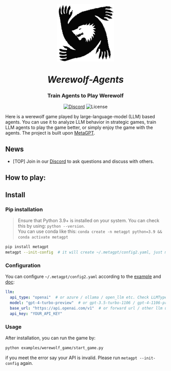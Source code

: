 <p align="center">
<img width="180" height="180" style="vertical-align:middle" src="https://github.com/WuJunde/werewolf_ai_agents/blob/main/werewolf_logo.png" />
</p>
<h1 align="center">
<span><i>Werewolf-Agents</i></span>
</h1>

<h3 align="center">
Train Agents to Play Werewolf
</h3>

<p align="center">
    <a href="https://discord.gg/DN4rvk95CC">
        <img alt="Discord" src="https://img.shields.io/discord/1146610656779440188?logo=discord&style=flat&logoColor=white"/></a>
    <img src="https://img.shields.io/static/v1?label=license&message=GPL&color=white&style=flat" alt="License"/>
</p>

Here is a werewolf game played by large-language-model (LLM) based agents. You can use it to analyze LLM behavior in strategic games, train LLM agents to play the game better, or simply enjoy the game with the agents. The project is built upon [MetaGPT](https://github.com/geekan/MetaGPT).


## News
 - [TOP] Join in our [Discord](https://discord.gg/DN4rvk95CC) to ask questions and discuss with others.

## How to play:
## Install

### Pip installation

> Ensure that Python 3.9+ is installed on your system. You can check this by using: `python --version`.  
> You can use conda like this: `conda create -n metagpt python=3.9 && conda activate metagpt`

```bash
pip install metagpt
metagpt --init-config  # it will create ~/.metagpt/config2.yaml, just modify it to your needs
```

### Configuration

You can configure `~/.metagpt/config2.yaml` according to the [example](https://github.com/geekan/MetaGPT/blob/main/config/config2.example.yaml) and [doc](https://docs.deepwisdom.ai/main/en/guide/get_started/configuration.html):

```yaml
llm:
  api_type: "openai"  # or azure / ollama / open_llm etc. Check LLMType for more options
  model: "gpt-4-turbo-preview"  # or gpt-3.5-turbo-1106 / gpt-4-1106-preview
  base_url: "https://api.openai.com/v1"  # or forward url / other llm url
  api_key: "YOUR_API_KEY"
```

### Usage

After installation, you can run the game by:

```bash
python examples/werewolf_game/start_game.py
```

if you meet the error say your API is invalid. Please run ```metagpt --init-config``` again.

